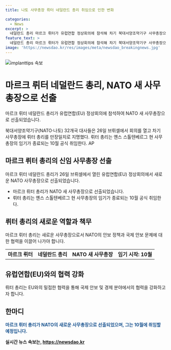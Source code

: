 ```yaml
---
title: 나토 사무총장 뤼터 네덜란드 총리 취임으로 인한 변화

categories:
  - News
excerpt: >
  네덜란드 총리 마르크 뤼터가 유럽연합 정상회의에 참석해 차기 북대서양조약기구 사무총장으로 선출됐다. 이는 뤼터가 옌스 스톨텐베르그 사무총장의 임기가 끝나는 10월에 공식 취임한다는 것을 의미한다. 32개국 대사들은 뤼터를 만장일치로 지명하며 유능한 리더십을 인정했다.
feature_text: >
  네덜란드 총리 마르크 뤼터가 유럽연합 정상회의에 참석해 차기 북대서양조약기구 사무총장으로 선출됐다. 이는 뤼터가 옌스 스톨텐베르그 사무총장의 임기가 끝나는 10월에 공식 취임한다는 것을 의미한다. 32개국 대사들은 뤼터를 만장일치로 지명하며 유능한 리더십을 인정했다.
image: 'https://newsdao.kr/res/images/meta/newsdao_breakingnews.jpg'
---
```


<p><img src="https://newsdao.kr/res/images/meta/newsdao_breakingnews.jpg" alt="implanttips 속보" /></p>

<h1>마르크 뤼터 네덜란드 총리, NATO 새 사무총장으로 선출</h1>

<p data-ke-size="size16">마르크 뤼터 네덜란드 총리가 유럽연합(EU) 정상회의에 참석하여 NATO 새 사무총장으로 선출되었습니다. </p>

<p data-ke-size="size16">북대서양조약기구(NATO·나토) 32개국 대사들은 26일 브뤼셀에서 회의를 열고 차기 사무총장에 뤼터 총리를 만장일치로 지명했다. 뤼터 총리는 옌스 스톨텐베르그 현 사무총장의 임기가 종료되는 10월 공식 취임한다. AP</p>

<h2 data-ke-size="size26">마르크 뤼터 총리의 신임 사무총장 선출</h2>

<p data-ke-size="size16">마르크 뤼터 네덜란드 총리가 26일 브뤼셀에서 열린 유럽연합(EU) 정상회의에서 새로운 NATO 사무총장으로 선출되었습니다.</p>

<ul>
    <li>마르크 뤼터 총리가 NATO 새 사무총장으로 선출되었습니다.</li>
    <li>뤼터 총리는 옌스 스톨텐베르그 현 사무총장의 임기가 종료되는 10월 공식 취임한다.</li>
</ul>

<h2 data-ke-size="size26">뤼터 총리의 새로운 역할과 책무</h2>

<p data-ke-size="size16">마르크 뤼터 총리는 새로운 사무총장으로서 NATO의 안보 정책과 국제 안보 문제에 대한 협력을 이끌어 나가야 합니다.</p>

<table>
    <tr>
        <td style="text-align: center; height: 17px;"><b>마르크 뤼터</b></td>
        <td style="text-align: center; height: 17px;"><b>네덜란드 총리</b></td>
        <td style="text-align: center; height: 17px;"><b>NATO 새 사무총장</b></td>
        <td style="text-align: center; height: 17px;"><b>임기 시작: 10월</b></td>
    </tr>
</table>

<h2 data-ke-size="size26">유럽연합(EU)와의 협력 강화</h2>

<p data-ke-size="size16">뤼터 총리는 EU와의 밀접한 협력을 통해 국제 안보 및 경제 분야에서의 협력을 강화하고자 합니다.</p>

<h2 data-ke-size="size26">한마디</h2>

<p data-ke-size="size16"><b><span style="color: #1a5490;">마르크 뤼터 총리가 NATO의 새로운 사무총장으로 선출되었으며, 그는 10월에 취임할 예정입니다.</span><b></p>
실시간 뉴스 속보는, <a href="https://newsdao.kr" rel="dofollow">https://newsdao.kr</a>


